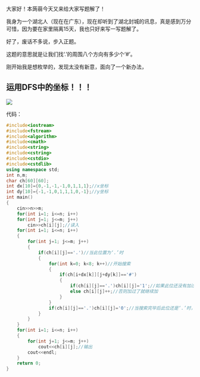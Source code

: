 大家好！本蒟蒻今天又来给大家写题解了！

我身为一个湖北人（现在在广东），现在却听到了湖北封城的讯息，真是感到万分可惜，因为要在家里隔离15天，我也只好来写一写题解了。

好了，废话不多说，步入正题。

这题的意思就是让我们找‘.’的周围八个方向有多少个‘#’。

刚开始我是想枚举的，发现太没有新意，面向了一个新办法，

## 运用DFS中的坐标！！！

![](https://cdn.luogu.com.cn/upload/image_hosting/5fdou96v.png)

代码：

```cpp
#include<iostream>
#include<fstream>
#include<algorithm>
#include<cmath>
#include<string>
#include<cstring>
#include<cstdio>
#include<cstdlib>
using namespace std;
int n,m;
char ch[60][60];
int dx[10]={0,-1,-1,-1,0,1,1,1};//x坐标
int dy[10]={-1,-1,0,1,1,1,0,-1};//y坐标
int main()
{
	cin>>n>>m;
	for(int i=1; i<=n; i++)
	for(int j=1; j<=m; j++)
	    cin>>ch[i][j];//读入
	for(int i=1; i<=n; i++)
	{
		for(int j=1; j<=m; j++)
		{
			if(ch[i][j]=='.')//当此位置为‘.’时
			{
				for(int k=0; k<8; k++)//开始搜索
				{
					if(ch[i+dx[k]][j+dy[k]]=='#')
					{
						if(ch[i][j]=='.')ch[i][j]='1';//如果此位还没有加过，就把它变为‘1’。
						else ch[i][j]++;//否则加过了就继续加
					}
				}
				if(ch[i][j]=='.')ch[i][j]='0';//当搜索完毕后此位还是‘.’时，把此位变为‘0’
			}
		}
	}
	for(int i=1; i<=n; i++)
	{
		for(int j=1; j<=m; j++)
		    cout<<ch[i][j];//输出
		cout<<endl;
	}
    return 0;
}



```
